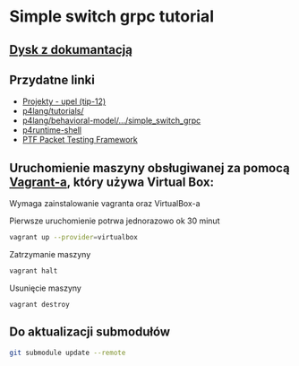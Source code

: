 # Simple switch grpc tutorial

## [Dysk z dokumantacją ](https://drive.google.com/drive/folders/1iEju-UDj_5y-66V5QB3P8aAHmJQfnNR8?usp=sharing)

## Przydatne linki

- [Projekty - upel (tip-12)](https://upel.agh.edu.pl/pluginfile.php/214222/mod_resource/content/1/2023-tip-projekty.pdf)
- [p4lang/tutorials/](https://github.com/p4lang/tutorials)
- [p4lang/behavioral-model/.../simple_switch_grpc](https://github.com/p4lang/behavioral-model/tree/main/targets/simple_switch_grpc)
- [p4runtime-shell](https://github.com/p4lang/p4runtime-shell/tree/main)
- [PTF Packet Testing Framework](https://github.com/p4lang/ptf/tree/main)

## Uruchomienie maszyny obsługiwanej za pomocą [Vagrant-a](https://www.vagrantup.com/), który używa Virtual Box:

Wymaga zainstalowanie vagranta oraz VirtualBox-a

Pierwsze uruchomienie potrwa jednorazowo ok 30 minut

```sh
vagrant up --provider=virtualbox
```

Zatrzymanie maszyny
```sh
vagrant halt
```

Usunięcie maszyny

```
vagrant destroy
```


## Do aktualizacji submodułów
```sh
git submodule update --remote
```